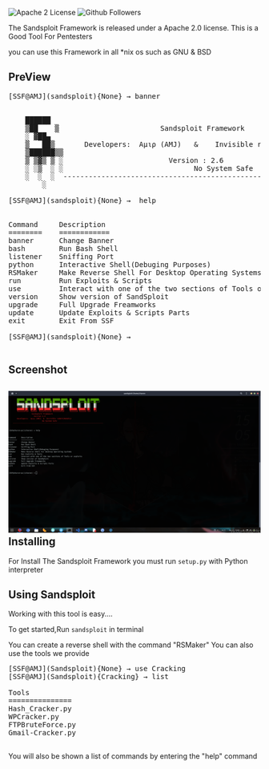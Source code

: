 ![Apache 2 License](https://img.shields.io/github/license/auip-0x0/sandsploit)
![Github Followers](https://img.shields.io/github/followers/auip-0x0?style=social)

The Sandsploit Framework is released under a Apache 2.0 license.
This is a Good Tool For Pentesters

you can use this Framework in all *nix os such as GNU & BSD
## PreView
<pre>
[SSF@AMJ](sandsploit){None} → banner

 
    ██████  
    ▒██    ▒                        Sandsploit Framework  
    ░ ▓██▄   
    ▒   ██▒       Developers:  Aμιρ (AMJ)   &    Invisible rabbit(Mahdis)
    ▒██████▒▒      
    ▒ ▒▓▒ ▒ ░                         Version : 2.6
    ░ ░▒  ░ ░                               No System Safe 
    ░  ░  ░  --------------------------------------------------------------------------------------
        ░  
    
[SSF@AMJ](sandsploit){None} →  help


Command     Description
========    ============
banner      Change Banner
bash        Run Bash Shell
listener    Sniffing Port
python      Interactive Shell(Debuging Purposes)
RSMaker     Make Reverse Shell For Desktop Operating Systems
run         Run Exploits & Scripts
use         Interact with one of the two sections of Tools or Exploits
version     Show version of SandSploit
upgrade     Full Upgrade Freamworks
update      Update Exploits & Scripts Parts
exit        Exit From SSF
                
[SSF@AMJ](sandsploit){None} → 

</pre>
Screenshot
--
![](docs/ScreenShot.png)
Installing
--

For Install The Sandsploit Framework you must run `setup.py` with Python interpreter

Using Sandsploit
--
Working with this tool is easy....

To get started,Run `sandsploit` in terminal


You can create a reverse shell with the command "RSMaker"
You can also use the tools we provide
<pre>
[SSF@AMJ](Sandsploit){None} → use Cracking
[SSF@AMJ](Sandsploit){Cracking} → list

Tools
===============
Hash_Cracker.py
WPCracker.py
FTPBruteForce.py
Gmail-Cracker.py

</pre>
You will also be shown a list of commands by entering the "help" command

